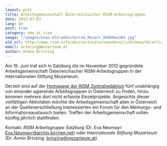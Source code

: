```yaml
---
layout: post
title: Arbeitsgemeinschaft Österreichischer RISM-Arbeitsgruppen
date: 2013-07-03
lang: de
post: true
category: new_at_rism
image: "/images/news-old-website/csm_Mozart_89968ae304.jpg"
old_url: http://www.rism.info/de/startseite/newsdetails/browse/62/article/64/consortium-of-rism-working-groups-in-austria.html
email: brinzing@mozarteum.at
author: Armin Brinzing
---
```


Am 19. Juni traf sich in Salzburg die im November 2012 gegründete Arbeitsgemeinschaft Österreichischer RISM-Arbeitsgruppen in der Internationalen Stiftung Mozarteum.

Derzeit sind auf der [Homepage der RISM Zentralredaktion](/working-groups.html#c108) fünf unabhängig von einander agierende Arbeitsgruppen in Österreich zu finden, hinzu kommen mehrere dort nicht erfasste Einzelprojekte. Angesichts dieser vielfältigen Aktivitäten möchte die Arbeitsgemeinschaft allen in Österreich an der Quellenerschließung Interessierten ein Forum für den Meinungs- und Informationsaustausch bieten. Treffen der Arbeitsgemeinschaft sollen künftig jährlich stattfinden.

Kontakt: _RISM Arbeitsgruppe Salzburg_ (Dr. Eva Neumayr: [Eva.Neumayr@archiv.kirchen.net](mailto:Eva.Neumayr@archiv.kirchen.net)) oder _Internationale Stiftung Mozarteum_ (Dr. Armin Brinzing: [brinzing@mozarteum.at](mailto:brinzing@mozarteum.at))